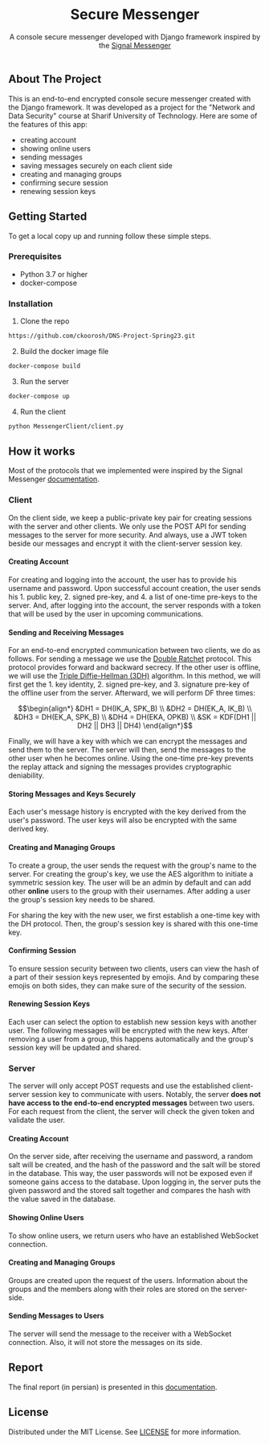 <br/>
<p align="center">
  <h1 align="center">Secure Messenger</h3>

  <p align="center">
    A console secure messenger developed with Django framework inspired by the <a href="https://signal.org">Signal Messenger</a>
    <br/>
    <br/>
  </p>
</p>

## About The Project

This is an end-to-end encrypted console secure messenger created with the Django framework. It was developed as a project for the "Network and Data Security" course at Sharif University of Technology.
Here are some of the features of this app:
* creating account
* showing online users
* sending messages
* saving messages securely on each client side
* creating and managing groups
* confirming secure session
* renewing session keys


## Getting Started

To get a local copy up and running follow these simple steps.

### Prerequisites

* Python 3.7 or higher
* docker-compose

### Installation

1. Clone the repo

```sh
https://github.com/ckoorosh/DNS-Project-Spring23.git
```

2. Build the docker image file

```sh
docker-compose build
```

3. Run the server

```sh
docker-compose up
```

4. Run the client

```sh
python MessengerClient/client.py
```

## How it works
Most of the protocols that we implemented were inspired by the Signal Messenger [documentation](https://signal.org/docs/).

### Client
On the client side, we keep a public-private key pair for creating sessions with the server and other clients. 
We only use the POST API for sending messages to the server for more security. 
And always, use a JWT token beside our messages and encrypt it with the client-server session key. 

#### Creating Account
For creating and logging into the account, the user has to provide his username and password.
Upon successful account creation, the user sends his 1. public key, 2. signed pre-key, and 4. a list of one-time pre-keys to the server.
And, after logging into the account, the server responds with a token that will be used by the user in upcoming communications.

#### Sending and Receiving Messages
For an end-to-end encrypted communication between two clients, we do as follows.
For sending a message we use the [Double Ratchet](https://signal.org/docs/specifications/doubleratchet/) protocol.
This protocol provides forward and backward secrecy.
If the other user is offline, we will use the [Triple Diffie-Hellman (3DH)](https://signal.org/docs/specifications/x3dh/) algorithm.
In this method, we will first get the 1. key identity, 2. signed pre-key, and 3. signature pre-key of the offline user from the server.
Afterward, we will perform DF three times:
```math
\begin{align*}
	&DH1 = DH(IK_A, SPK_B) \\
	&DH2 = DH(EK_A, IK_B) \\
	&DH3 = DH(EK_A, SPK_B) \\
	&DH4 = DH(EKA, OPKB) \\
	&SK = KDF(DH1 || DH2 || DH3 || DH4)
\end{align*}
```

Finally, we will have a key with which we can encrypt the messages and send them to the server.
The server will then, send the messages to the other user when he becomes online.
Using the one-time pre-key prevents the replay attack and signing the messages provides cryptographic deniability.

#### Storing Messages and Keys Securely
Each user's message history is encrypted with the key derived from the user's password.
The user keys will also be encrypted with the same derived key.

#### Creating and Managing Groups
To create a group, the user sends the request with the group's name to the server.
For creating the group's key, we use the AES algorithm to initiate a symmetric session key.
The user will be an admin by default and can add other **online** users to the group with their usernames.
After adding a user the group's session key needs to be shared. 

For sharing the key with the new user, we first establish a one-time key with the DH protocol.
Then, the group's session key is shared with this one-time key.

#### Confirming Session
To ensure session security between two clients, users can view the hash of a part of their session keys represented by emojis.
And by comparing these emojis on both sides, they can make sure of the security of the session.

#### Renewing Session Keys
Each user can select the option to establish new session keys with another user.
The following messages will be encrypted with the new keys.
After removing a user from a group, this happens automatically and the group's session key will be updated and shared.

### Server
The server will only accept POST requests and use the established client-server session key to communicate with users.
Notably, the server **does not have access to the end-to-end encrypted messages** between two users.
For each request from the client, the server will check the given token and validate the user.

#### Creating Account
On the server side, after receiving the username and password, a random salt will be created, and the hash of the password and the salt will be stored in the database.
This way, the user passwords will not be exposed even if someone gains access to the database.
Upon logging in, the server puts the given password and the stored salt together and compares the hash with the value saved in the database.

#### Showing Online Users
To show online users, we return users who have an established WebSocket connection.

#### Creating and Managing Groups
Groups are created upon the request of the users.
Information about the groups and the members along with their roles are stored on the server-side.

#### Sending Messages to Users
The server will send the message to the receiver with a WebSocket connection.
Also, it will not store the messages on its side.

## Report
The final report (in persian) is presented in this [documentation](/Report/report.pdf).

## License

Distributed under the MIT License. See [LICENSE](https://github.com/ckoorosh/DNS-Project-Spring23/blob/main/LICENSE) for more information.
